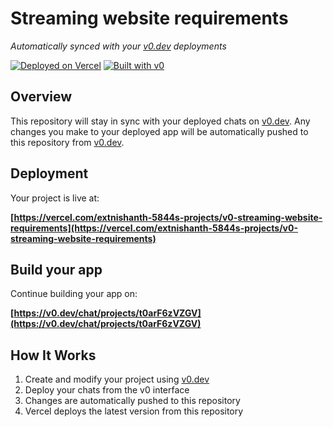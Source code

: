 # Streaming website requirements

*Automatically synced with your [v0.dev](https://v0.dev) deployments*

[![Deployed on Vercel](https://img.shields.io/badge/Deployed%20on-Vercel-black?style=for-the-badge&logo=vercel)](https://vercel.com/extnishanth-5844s-projects/v0-streaming-website-requirements)
[![Built with v0](https://img.shields.io/badge/Built%20with-v0.dev-black?style=for-the-badge)](https://v0.dev/chat/projects/t0arF6zVZGV)

## Overview

This repository will stay in sync with your deployed chats on [v0.dev](https://v0.dev).
Any changes you make to your deployed app will be automatically pushed to this repository from [v0.dev](https://v0.dev).

## Deployment

Your project is live at:

**[https://vercel.com/extnishanth-5844s-projects/v0-streaming-website-requirements](https://vercel.com/extnishanth-5844s-projects/v0-streaming-website-requirements)**

## Build your app

Continue building your app on:

**[https://v0.dev/chat/projects/t0arF6zVZGV](https://v0.dev/chat/projects/t0arF6zVZGV)**

## How It Works

1. Create and modify your project using [v0.dev](https://v0.dev)
2. Deploy your chats from the v0 interface
3. Changes are automatically pushed to this repository
4. Vercel deploys the latest version from this repository